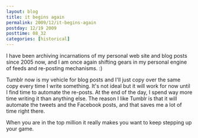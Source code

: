 ```yaml
---
layout: blog
title: it begins again
permalink: 2009/12/it-begins-again
postday: 12/19 2009
posttime: 08_32
categories: [historical]
---
```


<p>I have been archiving incarnations of my personal web site and blog posts since 2005 now, and I am once again shifting gears in my personal engine of feeds and re-posting mechanisms. :)</p>
<p>Tumblr now is my vehicle for blog posts and I'll just copy over the same copy every time I write something. It's not ideal but it will work for now until I find time to automate the re-posts. At the end of the day, I spend way more time writing it than anything else. The reason I like Tumblr is that it will automate the tweets and the Facebook posts, and that saves me a lot of time right there.</p>
<p>When you are in the top million it really makes you want to keep stepping up your game.</p>
